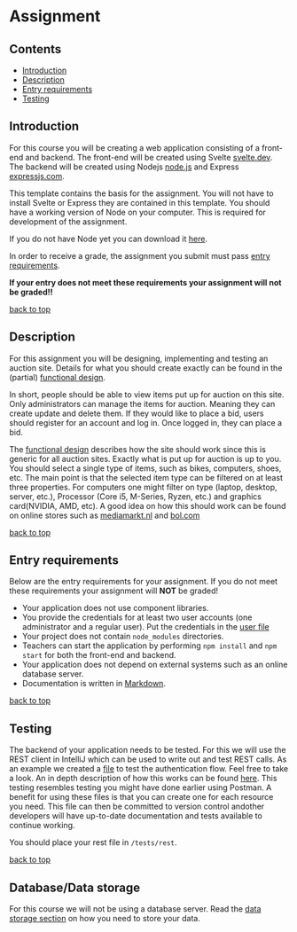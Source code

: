 # Assignment

## Contents

- [Introduction](./README.md#introduction)
- [Description](./README.md#description)
- [Entry requirements](./README.md#entry-requirements)
- [Testing](./README.md#testing)

## Introduction

For this course you will be creating a web application consisting of a front-end and backend. The front-end will be
created using Svelte [svelte.dev](https://svelte.dev). The backend will be created using Nodejs
[node.js](https://nodejs.org/) and Express [expressjs.com](https://expressjs.com/).

This template contains the basis for the assignment. You will not have to install Svelte or Express they are contained
in this template.
You should have a working version of Node on your computer. This is required for development of the assignment.

If you do not have Node yet you can download it [here](https://nodejs.org/en/download/).

In order to receive a grade, the assignment you submit must pass [entry requirements](./README.md#entry-requirements).

**If your entry does not meet these requirements your assignment will not be graded!!**

[back to top](./README.md#contents)

## Description

For this assignment you will be designing, implementing and testing an auction site. Details for what you should create
exactly can be found in the (partial) [functional design](./functional-design.md).

In short, people should be able to view items put up for auction on this site. Only administrators can manage the items
for auction. Meaning they can create update and delete them. If they would like to place a bid, users should register
for an account and log in. Once logged in, they can place a bid.

The [functional design](./functional-design.md) describes how the site should work since this is generic for all auction
sites. Exactly what is put up for auction is up to you. You should select a single type of items, such as bikes,
computers, shoes, etc. The main point is that the selected item type can be filtered on at least three properties.
For computers one might filter on type (laptop, desktop, server, etc.), Processor (Core i5, M-Series, Ryzen, etc.) and
graphics card(NVIDIA, AMD, etc). A good idea on how this should work can be found on online stores such as
[mediamarkt.nl](https://mediamarkt.nl) and [bol.com](https://bol.com)

[back to top](./README.md#contents)

## Entry requirements

Below are the entry requirements for your assignment. If you do not meet these requirements your assignment will **NOT**
be graded!

- Your application does not use component libraries.
- You provide the credentials for at least two user accounts (one administrator and a regular user). Put the credentials
  in the [user file](../documentation/users.md)
- Your project does not contain `node_modules` directories.
- Teachers can start the application by performing `npm install` and `npm start` for both the front-end and backend.
- Your application does not depend on external systems such as an online database server.
- Documentation is written in [Markdown](https://www.jetbrains.com/help/upsource/markdown-syntax.html).

[back to top](./README.md#contents)

## Testing

The backend of your application needs to be tested. For this we will use the REST client in IntelliJ which can be used
to write out and test REST calls. As an example we created a [file](../tests/rest/auth.http) to test the authentication
flow. Feel free to take a look. An in depth description of how this works can be found
[here](../tests/rest/README.md). This testing resembles testing you might have done earlier using Postman. A
benefit for using these files is that you can create one for each resource you need. This file can then be committed to
version control andother developers will have up-to-date documentation and tests available to continue working.

You should place your rest file in `/tests/rest`.

[back to top](./README.md#contents)

## Database/Data storage

For this course we will not be using a database server. Read the [data storage section](./data-storage.md) on how you
need to store your data.
